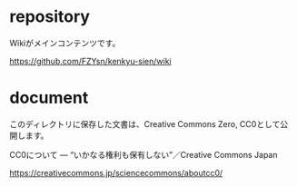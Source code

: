# repository
Wikiがメインコンテンツです。

https://github.com/FZYsn/kenkyu-sien/wiki

# document
このディレクトリに保存した文書は、Creative Commons Zero, CC0として公開します。

CC0について ― “いかなる権利も保有しない”／Creative Commons Japan

https://creativecommons.jp/sciencecommons/aboutcc0/
